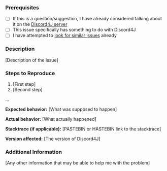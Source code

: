### Prerequisites
* [ ] If this is a question/suggestion, I have already considered talking about it on the [Discord4J server](https://discord.gg/NxGAeCY)
* [ ] This issue specifically has something to do with Discord4J
* [ ] I have attempted to [look for similar issues](https://github.com/austinv11/Discord4J/issues?utf8=%E2%9C%93&q=is%3Aissue) already

### Description
[Description of the issue]

### Steps to Reproduce
1. [First step]
2. [Second step]

...

**Expected behavior:** [What was supposed to happen]

**Actual behavior:** [What actually happened]

**Stacktrace (if applicable):** [PASTEBIN or HASTEBIN link to the stacktrace]

**Version affected:** [The version of Discord4J]

### Additional Information
[Any other information that may be able to help me with the problem]